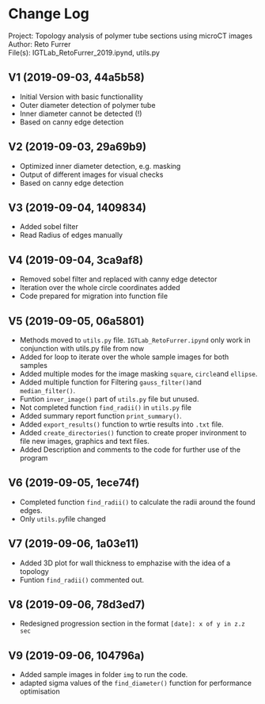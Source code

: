 # Change Log
Project:  Topology analysis of polymer tube sections using microCT images<br/>
Author:   Reto Furrer<br/>
File(s):  IGTLab_RetoFurrer_2019.ipynd, utils.py<br/>

## V1 (2019-09-03, 44a5b58)
* Initial Version with basic functionallity
* Outer diameter detection of polymer tube
* Inner diameter cannot be detected (!)
* Based on canny edge detection

## V2 (2019-09-03, 29a69b9)
* Optimized inner diameter detection, e.g. masking
* Output of different images for visual checks
* Based on canny edge detection

## V3 (2019-09-04, 1409834)
* Added sobel filter
* Read Radius of edges manually

## V4 (2019-09-04, 3ca9af8)
* Removed sobel filter and replaced with canny edge detector
* Iteration over the whole circle coordinates added
* Code prepared for migration into function file

## V5 (2019-09-05, 06a5801)
* Methods moved to `utils.py` file. `IGTLab_RetoFurrer.ipynd` only work in conjunction with utils.py file from now
* Added for loop to iterate over the whole sample images for both samples
* Added multiple modes for the image masking `square`, `circle`and `ellipse`.
* Added multiple function for Filtering `gauss_filter()`and `median_filter()`.
* Funtion `inver_image()` part of `utils.py` file but unused.
* Not completed function `find_radii()` in `utils.py` file
* Added summary report function `print_summary()`.
* Added `export_results()` function to wrtie results into `.txt` file.
* Added `create_directories()` function to create proper invironment to file new images, graphics and text files.
* Added Description and comments to the code for further use of the program

## V6 (2019-09-05, 1ece74f)
* Completed function `find_radii()` to calculate the radii around the found edges.
* Only `utils.py`file changed

## V7 (2019-09-06, 1a03e11)
* Added 3D plot for wall thickness to emphazise with the idea of a topology
* Funtion `find_radii()` commented out. 

## V8 (2019-09-06, 78d3ed7)
* Redesigned progression section in the format `[date]: x of y in z.z sec`

## V9 (2019-09-06, 104796a)
* Added sample images in folder `img` to run the code.
* adapted sigma values of the `find_diameter()` function for performance optimisation
